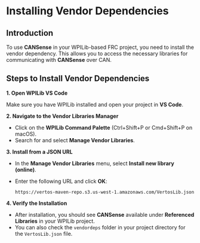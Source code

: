 # Installing Vendor Dependencies

## Introduction

To use **CANSense** in your WPILib-based FRC project, you need to install the vendor dependency. This allows you to access the necessary libraries for communicating with **CANSense** over CAN.

## Steps to Install Vendor Dependencies

**1. Open WPILib VS Code**

Make sure you have WPILib installed and open your project in **VS Code**.

**2. Navigate to the Vendor Libraries Manager**

* Click on the **WPILib Command Palette** (Ctrl+Shift+P or Cmd+Shift+P on macOS).
* Search for and select **Manage Vendor Libraries**.

**3. Install from a JSON URL**

* In the **Manage Vendor Libraries** menu, select **Install new library (online)**.
*   Enter the following URL and click **OK**:

    ```
    https://vertos-maven-repo.s3.us-west-1.amazonaws.com/VertosLib.json
    ```

**4. Verify the Installation**

* After installation, you should see **CANSense** available under **Referenced Libraries** in your WPILib project.
* You can also check the `vendordeps` folder in your project directory for the `VertosLib.json` file.
